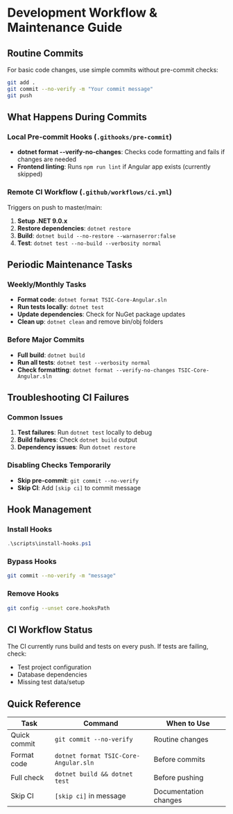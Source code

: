 # Development Workflow & Maintenance Guide

## Routine Commits

For basic code changes, use simple commits without pre-commit checks:

```bash
git add .
git commit --no-verify -m "Your commit message"
git push
```

## What Happens During Commits

### Local Pre-commit Hooks (`.githooks/pre-commit`)
- **dotnet format --verify-no-changes**: Checks code formatting and fails if changes are needed
- **Frontend linting**: Runs `npm run lint` if Angular app exists (currently skipped)

### Remote CI Workflow (`.github/workflows/ci.yml`)
Triggers on push to master/main:
1. **Setup .NET 9.0.x**
2. **Restore dependencies**: `dotnet restore`
3. **Build**: `dotnet build --no-restore --warnaserror:false`
4. **Test**: `dotnet test --no-build --verbosity normal`

## Periodic Maintenance Tasks

### Weekly/Monthly Tasks
- **Format code**: `dotnet format TSIC-Core-Angular.sln`
- **Run tests locally**: `dotnet test`
- **Update dependencies**: Check for NuGet package updates
- **Clean up**: `dotnet clean` and remove bin/obj folders

### Before Major Commits
- **Full build**: `dotnet build`
- **Run all tests**: `dotnet test --verbosity normal`
- **Check formatting**: `dotnet format --verify-no-changes TSIC-Core-Angular.sln`

## Troubleshooting CI Failures

### Common Issues
1. **Test failures**: Run `dotnet test` locally to debug
2. **Build failures**: Check `dotnet build` output
3. **Dependency issues**: Run `dotnet restore`

### Disabling Checks Temporarily
- **Skip pre-commit**: `git commit --no-verify`
- **Skip CI**: Add `[skip ci]` to commit message

## Hook Management

### Install Hooks
```powershell
.\scripts\install-hooks.ps1
```

### Bypass Hooks
```bash
git commit --no-verify -m "message"
```

### Remove Hooks
```bash
git config --unset core.hooksPath
```

## CI Workflow Status

The CI currently runs build and tests on every push. If tests are failing, check:
- Test project configuration
- Database dependencies
- Missing test data/setup

## Quick Reference

| Task | Command | When to Use |
|------|---------|-------------|
| Quick commit | `git commit --no-verify` | Routine changes |
| Format code | `dotnet format TSIC-Core-Angular.sln` | Before commits |
| Full check | `dotnet build && dotnet test` | Before pushing |
| Skip CI | `[skip ci]` in message | Documentation changes |